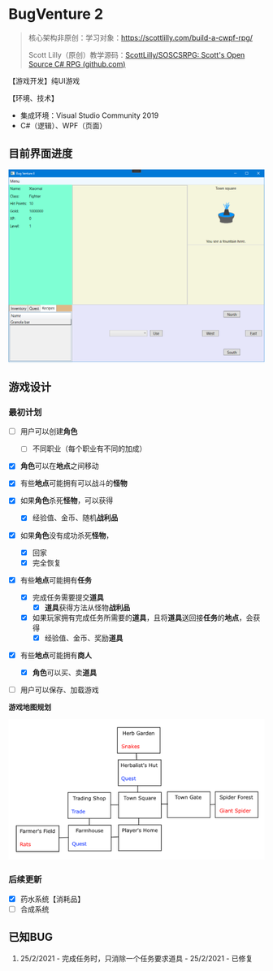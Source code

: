 # BugVenture 2

> 核心架构非原创：学习对象：https://scottlilly.com/build-a-cwpf-rpg/
>
> Scott Lilly（原创）教学源码：[ScottLilly/SOSCSRPG: Scott's Open Source C# RPG (github.com)](https://github.com/ScottLilly/SOSCSRPG)

【游戏开发】纯UI游戏

【环境、技术】

- 集成环境：Visual Studio Community 2019
- C#（逻辑）、WPF（页面）

## 目前界面进度

<img src="./README.pngs/Screenshots/20210301-1.png" alt="Lastest Screenshot" style="zoom:75%;" />

## 游戏设计

### 最初计划

- [ ] 用户可以创建**角色**
  
  - [ ] 不同职业（每个职业有不同的加成）
  
- [x] **角色**可以在**地点**之间移动

- [x] 有些**地点**可能拥有可以战斗的**怪物**

- [x] 如果**角色**杀死**怪物**，可以获得
  
  - [x] 经验值、金币、随机**战利品**
  
- [x] 如果**角色**没有成功杀死**怪物**，
  - [x] 回家
  - [x] 完全恢复
  
- [x] 有些**地点**可能拥有**任务**
  - [x] 完成任务需要提交**道具**
    - [x] **道具**获得方法从怪物**战利品**
  - [x] 如果玩家拥有完成任务所需要的**道具**，且将**道具**送回接**任务**的**地点**，会获得
    - [x] 经验值、金币、奖励**道具**
  
- [x] 有些**地点**可能拥有**商人**
  
  - [x] **角色**可以买、卖**道具**
  
- [ ] 用户可以保存、加载游戏

**游戏地图规划**

![游戏地图规划](./README.pngs/WPFGameWorld.png)

### 后续更新

- [x] 药水系统【消耗品】
- [ ] 合成系统

## 已知BUG

1. 25/2/2021 - 完成任务时，只消除一个任务要求道具 - 25/2/2021 - 已修复